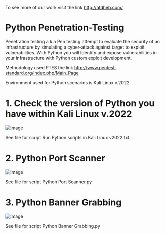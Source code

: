To see more of our work visit the link http://atdheb.com/
# Python Penetration-Testing
Penetration testing a.k.a Pen testing attempt to evaluate the security of an infrastructure by simulating a cyber-attack against target to exploit vulnerabilities.
With Python you will Identify and expose vulnerabilities in your infrastructure with Python custom exploit development.

Methodology used PTES the link http://www.pentest-standard.org/index.php/Main_Page

Environment used for Python scenarios is Kali Linux v.2022

# 1. Check the version of Python you have within Kali Linux v.2022
![image](https://user-images.githubusercontent.com/31279116/184072312-ff6bf846-52f3-4cde-8f4c-411828ca99e8.png)

See file for script Run Python scripts in Kali Linux v2022.txt

# 2. Python Port Scanner 
![image](https://user-images.githubusercontent.com/31279116/184298484-abd5e85d-a1d5-4915-aced-d9a3790cdfca.png)


See file for script Python Port Scanner.py

# 3. Python Banner Grabbing
![image](https://user-images.githubusercontent.com/31279116/184297653-6e9e3e13-111e-46e7-a59a-91a18eb269a1.png)

See file for script Python Banner Grabbing.py

